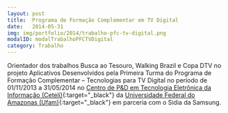 ```yaml
---
layout: post
title:  Programa de Formação Complementar em TV Digital
date:   2014-05-31
img: img/portfolio/2014/trabalho-pfc-tv-digital.png
modalID: modalTrabalhoPFCTVDigital
category: Trabalho
---
```

Orientador dos trabalhos Busca ao Tesouro, Walking Brazil e Copa DTV no projeto Aplicativos Desenvolvidos pela Primeira Turma do Programa de Formação Complementar – Tecnologias para TV Digital no período de 01/11/2013 a 31/05/2014 no [Centro de P&D em Tecnologia Eletrônica da Informação (Ceteli)][ceteli]{:target="_black"} da [Universidade Federal do Amazonas (Ufam)][ufam]{:target="_black"} em parceria com o Sidia da Samsung.

[ceteli]: http://www.ceteli.ufam.edu.br/
[ufam]: https://ufam.edu.br/